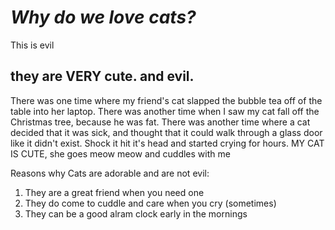 # _Why do we love cats?_

This is evil

## they are VERY cute. and evil.

There was one time where my friend's cat slapped the bubble tea off of the table into her laptop. There was another time when I saw my cat fall off the Christmas tree, because he was fat.
There was another time where a cat decided that it was sick, and thought that it could walk through a glass door like it didn't exist. Shock it hit it's head and started crying for hours. MY CAT IS CUTE, she goes meow meow and cuddles with me

Reasons why Cats are adorable and are not evil:

1. They are a great friend when you need one
2. They do come to cuddle and care when you cry (sometimes)
3. They can be a good alram clock early in the mornings
